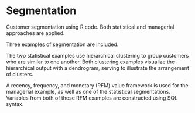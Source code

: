 # Segmentation

Customer segmentation using R code. Both statistical and managerial approaches are applied. 

Three examples of segmentation are included. 

The two statistical examples use hierarchical clustering to group customers who are similar to one another. Both clustering examples visualize the hierarchical output with a dendrogram, serving to illustrate the arrangement of clusters. 

A recency, frequency, and monetary (RFM) value framework is used for the managerial example, as well as one of the statistical segmentations. Variables from both of these RFM examples are constructed using SQL syntax. 

